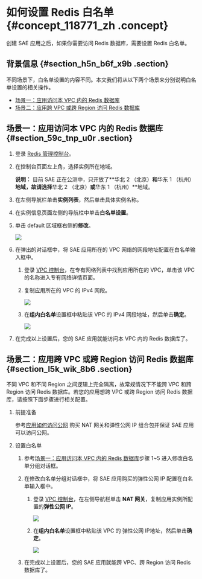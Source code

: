 # 如何设置 Redis 白名单 {#concept_118771_zh .concept}

创建 SAE 应用之后，如果你需要访问 Redis 数据库，需要设置 Redis 白名单。

## 背景信息 {#section_h5n_b6f_x9b .section}

不同场景下，白名单设置的内容不同。本文我们将从以下两个场景来分别说明白名单设置的相关操作。

-   [场景一：应用访问本 VPC 内的 Redis 数据库](#section_59c_tnp_u0r)
-   [场景二：应用跨 VPC 或跨 Region 访问 Redis 数据库](#section_l5k_wik_8b6)

## 场景一：应用访问本 VPC 内的 Redis 数据库 {#section_59c_tnp_u0r .section}

1.  登录 [Redis 管理控制台](https://kvstorenext.console.aliyun.com)。
2.  在控制台页面左上角，选择实例所在地域。

    **说明：** 目前 SAE 正在公测中，只开放了**华北 2 （北京）**和**华东 1 （杭州）**地域，故请选择**华北 2 （北京）**或**华东 1 （杭州）**地域。

3.  在左侧导航栏单击**实例列表**，然后单击具体实例名称。
4.  在实例信息页面左侧的导航栏中单击**白名单设置**。
5.  单击 default 区域框右侧的**修改**。

    ![](http://docs-aliyun.cn-hangzhou.oss.aliyun-inc.com/assets/pic/118771/cn_zh/1557833503965/redis%E6%88%AA%E5%9B%BE.png)

6.  在弹出的对话框中，将 SAE 应用所在的 VPC 网络的网段地址配置在白名单输入框中。
    1.  登录 [VPC 控制台](https://vpc.console.aliyun.com)，在专有网络列表中找到应用所在的 VPC，单击该 VPC 的名称进入专有网络详情页面。
    2.  复制应用所在的 VPC 的 IPv4 网段。

        ![](https://aliware-images.oss-cn-hangzhou.aliyuncs.com/edas/EDAS-Serverless/serverless-app-vpc-ip-details.png)

    3.  在**组内白名单**设置框中粘贴该 VPC 的 IPv4 网段地址，然后单击**确定**。

        ![](http://docs-aliyun.cn-hangzhou.oss.aliyun-inc.com/assets/pic/118771/cn_zh/1557833529558/%E4%BF%AE%E6%94%B9%E7%99%BD%E5%90%8D%E5%8D%951.png)

7.  在完成以上设置后，您的 SAE 应用就能访问本 VPC 内的 Redis 数据库了。

## 场景二：应用跨 VPC 或跨 Region 访问 Redis 数据库 {#section_l5k_wik_8b6 .section}

不同 VPC 和不同 Region 之间逻辑上完全隔离，故常规情况下不能跨 VPC 和跨 Region 访问 Redis 数据库。若您的应用想跨 VPC 或跨 Region 访问 Redis 数据库，请按照下面步骤进行相关配置。

1.  前提准备

    参考[应用如何访问公网](cn.zh-CN/最佳实践/应用访问公网/应用如何访问公网.md#) 购买 NAT 网关和弹性公网 IP 组合包并保证 SAE 应用可以访问公网。

2.  设置白名单
    1.  参考[场景一：应用访问本 VPC 内的 Redis 数据库](#section_59c_tnp_u0r)步骤 1~5 进入修改白名单分组对话框。
    2.  在修改白名单分组对话框中，将 SAE 应用购买的弹性公网 IP 配置在白名单输入框中。
        1.  登录 [VPC 控制台](https://vpc.console.aliyun.com)，在左侧导航栏单击 **NAT 网关**，复制应用实例所配置的**弹性公网 IP**。

            ![](https://aliware-images.oss-cn-hangzhou.aliyuncs.com/edas/EDAS-Serverless/serverless-nat-gateway-ip.png)

        2.  在**组内白名单**设置框中粘贴该 VPC 的 弹性公网 IP地址，然后单击**确定**。

            ![](http://docs-aliyun.cn-hangzhou.oss.aliyun-inc.com/assets/pic/118771/cn_zh/1557833550267/%E4%BF%AE%E6%94%B9%E7%99%BD%E5%90%8D%E5%8D%952.png)

    3.  在完成以上设置后，您的 SAE 应用就能跨 VPC、跨 Region 访问 Redis 数据库了。


